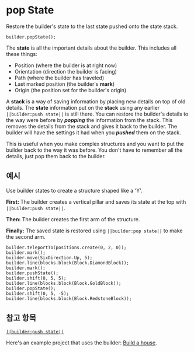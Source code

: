 # pop State

Restore the builder's state to the last state pushed onto the state stack.

```sig
builder.popState();
```

The **state** is all the important details about the builder. This includes all these things:

* Position (where the builder is at right now)
* Orientation (direction the builder is facing)
* Path (where the builder has traveled)
* Last marked position (the builder's **mark**)
* Origin (the position set for the builder's origin)

A **stack** is a way of saving information by placing new details on top of old details. The **state** information put on the **stack** using any earlier `||builder:push state||` is still there. You can restore the builder's details to the way were before by ***popping*** the information from the stack. This removes the details from the stack and gives it back to the builder. The builder will have the settings it had when you ***pushed*** them on the stack.

This is useful when you make complex structures and you want to put the builder back to the way it was before. You don't have to remember all the details, just pop them back to the builder.

## 예시

Use builder states to create a structure shaped like a 'Y'.

**First:** The builder creates a vertical pillar and saves its state at the top with `||builder:push state||`.

**Then:** The builder creates the first arm of the structure.

**Finally:** The saved state is restored using `||builder:pop state||` to make the second arm.

```blocks
builder.teleportTo(positions.create(0, 2, 0));
builder.mark();
builder.move(SixDirection.Up, 5);
builder.line(blocks.block(Block.DiamondBlock));
builder.mark();
builder.pushState();
builder.shift(0, 5, 5);
builder.line(blocks.block(Block.GoldBlock));
builder.popState();
builder.shift(0, 5, -5);
builder.line(blocks.block(Block.RedstoneBlock));
```

## 참고 항목

[`||builder:push state||`](/reference/builder/push-state)

Here's an example project that uses the builder: [Build a house](/examples/house-builder).